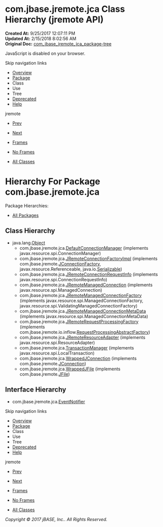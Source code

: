 # com.jbase.jremote.jca Class Hierarchy (jremote   API)

**Created At:** 9/25/2017 12:07:11 PM  
**Updated At:** 2/15/2018 8:02:56 AM  
**Original Doc:** [com_jbase_jremote_jca_package-tree](https://docs.jbase.com/39258-jca/com_jbase_jremote_jca_package-tree)  

<!--<br>    try {<br>        if (location.href.indexOf('is-external=true') == -1) {<br>            parent.document.title="com.jbase.jremote.jca Class Hierarchy (jremote   API)";<br>        }<br>    }<br>    catch(err) {<br>    }<br>//-->
JavaScript is disabled on your browser.

Skip navigation links

- [Overview](../../../../overview-summary.html)
- [Package](/39258-jca/com_jbase_jremote_jca_package-summary)
- Class
- Use
- Tree
- [Deprecated](../../../../deprecated-list.html)
- [Help](../../../../help-doc.html)


jremote <br>

- [Prev](/39256-inflow/com_jbase_jremote_io_inflow_package-tree)
- [Next](/39259-cci/com_jbase_jremote_jca_cci_package-tree)


- [Frames](../../../../index.html?com/jbase/jremote/jca//39258-jca/com_jbase_jremote_jca_package-tree)
- [No Frames](/39258-jca/com_jbase_jremote_jca_package-tree)


- [All Classes](../../../../allclasses-noframe.html)


<!--<br>  allClassesLink = document.getElementById("allclasses\_navbar\_top");<br>  if(window==top) {<br>    allClassesLink.style.display = "block";<br>  }<br>  else {<br>    allClassesLink.style.display = "none";<br>  }<br>  //-->

# Hierarchy For Package com.jbase.jremote.jca
Package Hierarchies:
- [All Packages](../../../../overview-tree.html)

## Class Hierarchy

- java.lang.[Object](http://java.sun.com/j2se/1.5.0/docs/api/java/lang/Object.html?is-external=true "class or interface in java.lang")
    - com.jbase.jremote.jca.[DefaultConnectionManager](/39258-jca/com_jbase_jremote_jca_defaultconnectionmanager "class in com.jbase.jremote.jca") (implements javax.resource.spi.ConnectionManager)
    - com.jbase.jremote.jca.[JRemoteConnectionFactoryImpl](/39258-jca/com_jbase_jremote_jca_jremoteconnectionfactoryimpl "class in com.jbase.jremote.jca") (implements com.jbase.jremote.[JConnectionFactory](/39248-jremote/com_jbase_jremote_jconnectionfactory "interface in com.jbase.jremote"), javax.resource.Referenceable, java.io.[Serializable](http://java.sun.com/j2se/1.5.0/docs/api/java/io/Serializable.html?is-external=true "class or interface in java.io"))
    - com.jbase.jremote.jca.[JRemoteConnectionRequestInfo](/39258-jca/com_jbase_jremote_jca_jremoteconnectionrequestinfo "class in com.jbase.jremote.jca") (implements javax.resource.spi.ConnectionRequestInfo)
    - com.jbase.jremote.jca.[JRemoteManagedConnection](/39258-jca/com_jbase_jremote_jca_jremotemanagedconnection "class in com.jbase.jremote.jca") (implements javax.resource.spi.ManagedConnection)
    - com.jbase.jremote.jca.[JRemoteManagedConnectionFactory](/39258-jca/com_jbase_jremote_jca_JRemoteManagedConnectionFactory "class in com.jbase.jremote.jca") (implements javax.resource.spi.ManagedConnectionFactory, javax.resource.spi.ValidatingManagedConnectionFactory)
    - com.jbase.jremote.jca.[JRemoteManagedConnectionMetaData](/39258-jca/com_jbase_jremote_jca_JRemoteManagedConnectionMetaData "class in com.jbase.jremote.jca") (implements javax.resource.spi.ManagedConnectionMetaData)
    - com.jbase.jremote.jca.[JRemoteRequestProcessingFactory](/39258-jca/com_jbase_jremote_jca_JRemoteRequestProcessingFactory "class in com.jbase.jremote.jca") (implements com.jbase.jremote.io.inflow.[RequestProcessingAbstractFactory](/39256-inflow/com_jbase_jremote_io_inflow_RequestProcessingAbstractFactory "interface in com.jbase.jremote.io.inflow"))
    - com.jbase.jremote.jca.[JRemoteResourceAdapter](/39258-jca/com_jbase_jremote_jca_jremoteresourceadapter "class in com.jbase.jremote.jca") (implements javax.resource.spi.ResourceAdapter)
    - com.jbase.jremote.jca.[TransactionManager](/39258-jca/com_jbase_jremote_jca_transactionmanager "class in com.jbase.jremote.jca") (implements javax.resource.spi.LocalTransaction)
    - com.jbase.jremote.jca.[WrappedJConnection](/39258-jca/com_jbase_jremote_jca_wrappedjconnection "class in com.jbase.jremote.jca") (implements com.jbase.jremote.[JConnection](/39248-jremote/com_jbase_jremote_jconnection "interface in com.jbase.jremote"))
    - com.jbase.jremote.jca.[WrappedJFile](/39258-jca/com_jbase_jremote_jca_wrappedjfile "class in com.jbase.jremote.jca") (implements com.jbase.jremote.[JFile](/39248-jremote/com_jbase_jremote_jfile "interface in com.jbase.jremote"))


## Interface Hierarchy

- com.jbase.jremote.jca.[EventNotifier](/39258-jca/com_jbase_jremote_jca_eventnotifier "interface in com.jbase.jremote.jca")

Skip navigation links

- [Overview](../../../../overview-summary.html)
- [Package](/39258-jca/com_jbase_jremote_jca_package-summary)
- Class
- Use
- Tree
- [Deprecated](../../../../deprecated-list.html)
- [Help](../../../../help-doc.html)


jremote <br>

- [Prev](/39256-inflow/com_jbase_jremote_io_inflow_package-tree)
- [Next](/39259-cci/com_jbase_jremote_jca_cci_package-tree)


- [Frames](../../../../index.html?com/jbase/jremote/jca//39258-jca/com_jbase_jremote_jca_package-tree)
- [No Frames](/39258-jca/com_jbase_jremote_jca_package-tree)


- [All Classes](../../../../allclasses-noframe.html)


<!--<br>  allClassesLink = document.getElementById("allclasses\_navbar\_bottom");<br>  if(window==top) {<br>    allClassesLink.style.display = "block";<br>  }<br>  else {<br>    allClassesLink.style.display = "none";<br>  }<br>  //-->

*Copyright © 2017 jBASE, Inc.. All Rights Reserved.*
